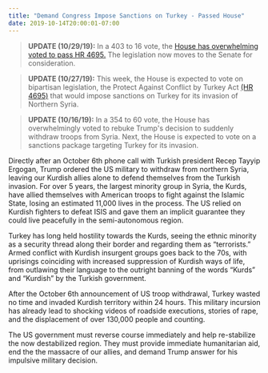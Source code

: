 ```yaml
---
title: "Demand Congress Impose Sanctions on Turkey - Passed House"
date: 2019-10-14T20:00:01-07:00
---
```

 >**UPDATE (10/29/19):** In a 403 to 16 vote, the [House has overwhelming voted to pass HR 4695.](https://www.nytimes.com/2019/10/29/us/politics/house-turkey-sanctions.html?emc=rss&partner=rss) The legislation now moves to the Senate for consideration. 

>**UPDATE (10/27/19):** This week, the House is expected to vote on bipartisan legislation, the Protect Against Conflict by Turkey Act [(HR 4695)](https://foreignaffairs.house.gov/2019/10/engel-mccaul) that would impose sanctions on Turkey for its invasion of Northern Syria.

>**UPDATE (10/16/19):** In a  354 to 60 vote, the House has overwhelmingly voted to rebuke Trump's decision to suddenly withdraw troops from Syria. Next, the House is expected to vote on a sanctions package targeting Turkey for its invasion. 

Directly after an October 6th phone call with Turkish president Recep Tayyip Ergogan, Trump ordered the US military to withdraw from northern Syria, leaving our Kurdish allies alone to defend themselves from the Turkish invasion. For over 5 years, the largest minority group in Syria, the Kurds, have allied themselves with American troops to fight against the Islamic State, losing an estimated 11,000 lives in the process. The US relied on Kurdish fighters to defeat ISIS and gave them an implicit guarantee they could live peacefully in the semi-autonomous region. 

Turkey has long held hostility towards the Kurds, seeing the ethnic minority as a security thread along their border and regarding them as “terrorists.” Armed conflict with Kurdish insurgent groups goes back to the 70s, with uprisings coinciding with increased suppression of Kurdish ways of life, from outlawing their language to the outright banning of the words “Kurds” and “Kurdish” by the Turkish government.

After the October 6th announcement of US troop withdrawal, Turkey wasted no time and invaded Kurdish territory within 24 hours. This military incursion has already lead to shocking videos of roadside executions, stories of rape, and the displacement of over 130,000 people and counting. 

The US government must reverse course immediately and help re-stabilize the now destabilized region. They must provide immediate humanitarian aid, end the the massacre of our allies, and demand Trump answer for his impulsive military decision.
